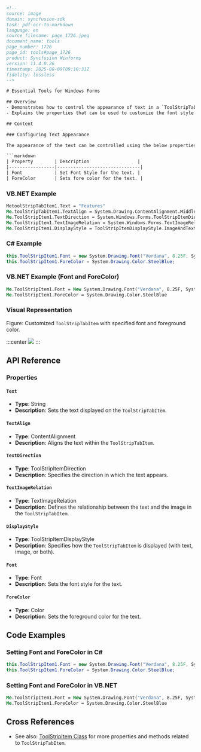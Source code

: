 ```html
<!-- 
source: image
domain: syncfusion-sdk
task: pdf-ocr-to-markdown
language: en
source_filename: page_1726.jpeg
document_name: tools
page_number: 1726
page_id: tools#page_1726
product: Syncfusion Winforms
version: 11.4.0.26
timestamp: 2025-08-09T09:10:31Z
fidelity: lossless
-->

# Essential Tools for Windows Forms

## Overview
- Demonstrates how to control the appearance of text in a `ToolStripTabItem` in Windows Forms.
- Explains the properties that can be used to customize the font style and foreground color of the text.

## Content

### Configuring Text Appearance

The appearance of the text can be controlled using the below properties.

```markdown
| Property        | Description                  |
|-----------------|-------------------------------|
| Font            | Set Font Style for the text. |
| ForeColor       | Sets fore color for the text. |
```

### VB.NET Example

```vb
MetoolStripTabItem1.Text = "Features"
Me.toolStripTabItem1.TextAlign = System.Drawing.ContentAlignment.MiddleLeft
Me.ToolStripItem1.TextDirection = System.Windows.Forms.ToolStripItemDirection.Horizontal
Me.ToolStripItem1.TextImageRelation = System.Windows.Forms.TextImageRelation.ImageBeforeText
Me.ToolStripItem1.DisplayStyle = ToolStripItemDisplayStyle.ImageAndText
```

### C# Example

```csharp
this.ToolStripItem1.Font = new System.Drawing.Font("Verdana", 8.25F, System.Drawing.FontStyle.Bold);
this.ToolStripItem1.ForeColor = System.Drawing.Color.SteelBlue;
```

### VB.NET Example (Font and ForeColor)

```vb
Me.ToolStripItem1.Font = New System.Drawing.Font("Verdana", 8.25F, System.Drawing.FontStyle.Bold)
Me.ToolStripItem1.ForeColor = System.Drawing.Color.SteelBlue
```

### Visual Representation

Figure: Customized `ToolStripTabItem` with specified font and foreground color.

:::center
![](./images/ToolStripTabItem_Customized.png)
:::

## API Reference

### Properties

#### `Text`
- **Type**: String
- **Description**: Sets the text displayed on the `ToolStripTabItem`.

#### `TextAlign`
- **Type**: ContentAlignment
- **Description**: Aligns the text within the `ToolStripTabItem`.

#### `TextDirection`
- **Type**: ToolStripItemDirection
- **Description**: Specifies the direction in which the text appears.

#### `TextImageRelation`
- **Type**: TextImageRelation
- **Description**: Defines the relationship between the text and the image in the `ToolStripTabItem`.

#### `DisplayStyle`
- **Type**: ToolStripItemDisplayStyle
- **Description**: Specifies how the `ToolStripTabItem` is displayed (with text, image, or both).

#### `Font`
- **Type**: Font
- **Description**: Sets the font style for the text.

#### `ForeColor`
- **Type**: Color
- **Description**: Sets the foreground color for the text.

## Code Examples

### Setting Font and ForeColor in C#

```csharp
this.ToolStripItem1.Font = new System.Drawing.Font("Verdana", 8.25F, System.Drawing.FontStyle.Bold);
this.ToolStripItem1.ForeColor = System.Drawing.Color.SteelBlue;
```

### Setting Font and ForeColor in VB.NET

```vb
Me.ToolStripItem1.Font = New System.Drawing.Font("Verdana", 8.25F, System.Drawing.FontStyle.Bold)
Me.ToolStripItem1.ForeColor = System.Drawing.Color.SteelBlue
```

## Cross References

- See also: [ToolStripItem Class](#) for more properties and methods related to `ToolStripTabItem`.

<!-- tags: [WinForms, ToolStrip, ToolStripTabItem, Font, ForeColor, TextAppearance, Customization, Windows Forms, Syncfusion] keywords: [ToolStripTabItem, Text, Font, ForeColor, TextAlign, TextDirection, TextImageRelation, DisplayStyle] -->
```